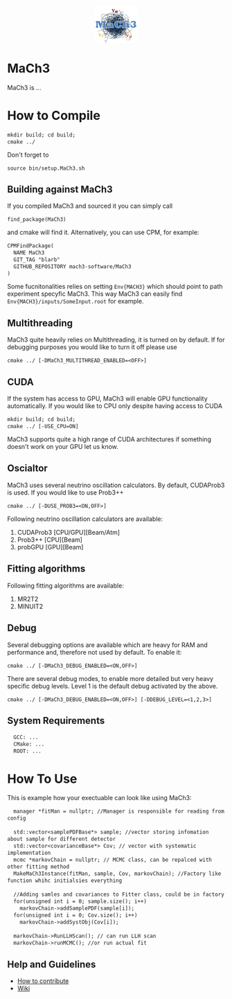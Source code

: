 <p align="center">
  <img src="Doc/mach3logo.png" alt="Mach3 Logo" width="100"/>
</p>

# MaCh3
MaCh3 is ...

# How to Compile

```
mkdir build; cd build;
cmake ../
```

Don't forget to
```
source bin/setup.MaCh3.sh

```
## Building against MaCh3
If you compiled MaCh3 and sourced it you can simply call
```
find_package(MaCh3)
```
and cmake will find it. Alternatively, you can use CPM, for example:
```
CPMFindPackage(
  NAME MaCh3
  GIT_TAG "blarb"
  GITHUB_REPOSITORY mach3-software/MaCh3
)
```

Some fucnitonalities relies on setting `Env{MACH3}` which should point to path experiment specyfic MaCh3. This way MaCh3 can easily find `Env{MACH3}/inputs/SomeInput.root` for example.

## Multithreading
MaCh3 quite heavily relies on Multithreading, it is turned on by default. If for debugging purposes you would like to turn it off please use

```
cmake ../ [-DMaCh3_MULTITHREAD_ENABLED=<OFF>]
```

## CUDA
If the system has access to GPU, MaCh3 will enable GPU functionality automatically. If you would like to CPU only despite having access to CUDA
```
mkdir build; cd build;
cmake ../ [-USE_CPU=ON]
```
MaCh3 supports quite a high range of CUDA architectures if something doesn't work on your GPU let us know.


## Oscialtor
MaCh3 uses several neutrino oscillation calculators. By default, CUDAProb3 is used. If you would like to use Prob3++

```
cmake ../ [-DUSE_PROB3=<ON,OFF>]
```
Following neutrino oscillation calculators are available:
<ol>
<li> CUDAProb3 [CPU/GPU][Beam/Atm]  </li>
<li> Prob3++ [CPU][Beam] </li>
<li> probGPU [GPU][Beam] </li>
</ol>

## Fitting algorithms
Following fitting algorithms are available:
<ol>
<li> MR2T2  </li>
<li> MINUIT2  </li>
</ol>

## Debug
Several debugging options are available which are heavy for RAM and performance and, therefore not used by default. To enable it:
```
cmake ../ [-DMaCh3_DEBUG_ENABLED=<ON,OFF>]
```
There are several debug modes, to enable more detailed but very heavy specific debug levels. Level 1 is the default debug activated by the above.

```
cmake ../ [-DMaCh3_DEBUG_ENABLED=<ON,OFF>] [-DDEBUG_LEVEL=<1,2,3>]
```
## System Requirements
```
  GCC: ...
  CMake: ...
  ROOT: ...
```

# How To Use
This is example how your exectuable can look like using MaCh3:
```
  manager *fitMan = nullptr; //Manager is responsible for reading from config

  std::vector<samplePDFBase*> sample; //vector storing infomation about sample for different detector
  std::vector<covarianceBase*> Cov; // vector with systematic implementation
  mcmc *markovChain = nullptr; // MCMC class, can be repalced with other fitting method
  MakeMaCh3Instance(fitMan, sample, Cov, markovChain); //Factory like function whihc initialsies everything

  //Adding samles and covariances to Fitter class, could be in factory
  for(unsigned int i = 0; sample.size(); i++)
    markovChain->addSamplePDF(sample[i]);
  for(unsigned int i = 0; Cov.size(); i++)
    markovChain->addSystObj(Cov[i]);

  markovChain->RunLLHScan(); // can run LLH scan
  markovChain->runMCMC(); //or run actual fit
```


## Help and Guidelines
- [How to contribute](https://github.com/mach3-software/MaCh3/develop/CONTRIBUTING.md)
- [Wiki](https://github.com/mach3-software/MaCh3/wiki)
